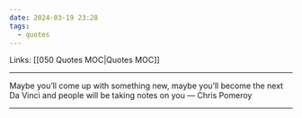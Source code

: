 ```yaml
---
date: 2024-03-19 23:28
tags:
  - quotes
---
```

Links: [[050 Quotes MOC|Quotes MOC]]

---
Maybe you’ll come up with something new, maybe you’ll become the next Da Vinci and people will be taking notes on you — Chris Pomeroy

---

